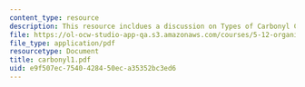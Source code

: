 ```yaml
---
content_type: resource
description: This resource incldues a discussion on Types of Carbonyl Compounds.
file: https://ol-ocw-studio-app-qa.s3.amazonaws.com/courses/5-12-organic-chemistry-i-spring-2005/e9f507ec7540428450eca35352bc3ed6_carbonyl1.pdf
file_type: application/pdf
resourcetype: Document
title: carbonyl1.pdf
uid: e9f507ec-7540-4284-50ec-a35352bc3ed6
---
```

